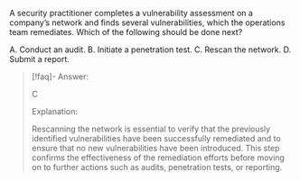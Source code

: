 
A security practitioner completes a vulnerability assessment on a company’s network and finds several vulnerabilities, which the operations team remediates. Which of the following should be done next? 

A. Conduct an audit. 
B. Initiate a penetration test. 
C. Rescan the network. 
D. Submit a report.

> [!faq]- Answer: 
> 
> C 
> 
> Explanation: 
> 
> Rescanning the network is essential to verify that the previously identified vulnerabilities have been successfully remediated and to ensure that no new vulnerabilities have been introduced. This step confirms the effectiveness of the remediation efforts before moving on to further actions such as audits, penetration tests, or reporting.

